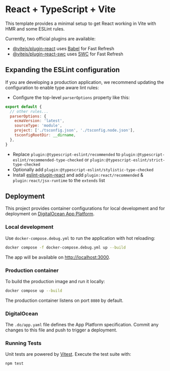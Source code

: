 # React + TypeScript + Vite

This template provides a minimal setup to get React working in Vite with HMR and some ESLint rules.

Currently, two official plugins are available:

- [@vitejs/plugin-react](https://github.com/vitejs/vite-plugin-react/blob/main/packages/plugin-react/README.md) uses [Babel](https://babeljs.io/) for Fast Refresh
- [@vitejs/plugin-react-swc](https://github.com/vitejs/vite-plugin-react-swc) uses [SWC](https://swc.rs/) for Fast Refresh

## Expanding the ESLint configuration

If you are developing a production application, we recommend updating the configuration to enable type aware lint rules:

- Configure the top-level `parserOptions` property like this:

```js
export default {
  // other rules...
  parserOptions: {
    ecmaVersion: 'latest',
    sourceType: 'module',
    project: ['./tsconfig.json', './tsconfig.node.json'],
    tsconfigRootDir: __dirname,
  },
}
```

- Replace `plugin:@typescript-eslint/recommended` to `plugin:@typescript-eslint/recommended-type-checked` or `plugin:@typescript-eslint/strict-type-checked`
- Optionally add `plugin:@typescript-eslint/stylistic-type-checked`
- Install [eslint-plugin-react](https://github.com/jsx-eslint/eslint-plugin-react) and add `plugin:react/recommended` & `plugin:react/jsx-runtime` to the `extends` list

## Deployment

This project provides container configurations for local development and for deployment on
[DigitalOcean App Platform](https://www.digitalocean.com/products/app-platform).

### Local development

Use `docker-compose.debug.yml` to run the application with hot reloading:

```bash
docker compose -f docker-compose.debug.yml up --build
```

The app will be available on [http://localhost:3000](http://localhost:3000).

### Production container

To build the production image and run it locally:

```bash
docker compose up --build
```

The production container listens on port `8080` by default.

### DigitalOcean

The `.do/app.yaml` file defines the App Platform specification. Commit any changes
to this file and push to trigger a deployment.

### Running Tests

Unit tests are powered by [Vitest](https://vitest.dev). Execute the test suite with:

```bash
npm test
```
